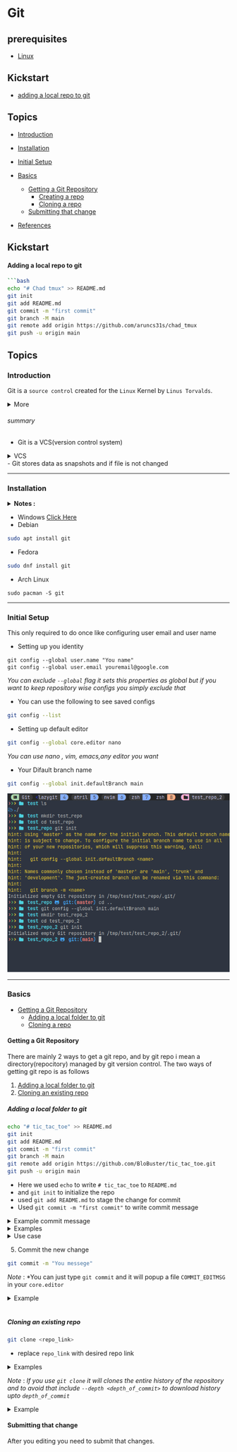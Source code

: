 # Git

## prerequisites
- [Linux](./Linux.md)

## Kickstart
- [adding a local repo to git]()
## Topics

- [Introduction](#introduction)
- [Installation](#installation)
- [Initial Setup](#initial%20setup)
- [Basics](#basics)
    - [Getting a Git Repository]()
        - [Creating a repo]()
        - [Cloning a repo]()
    - [Submitting that change]()

- [References]()

## Kickstart 

#### Adding a local repo to git

```bash
```bash
echo "# Chad tmux" >> README.md
git init
git add README.md
git commit -m "first commit"
git branch -M main
git remote add origin https://github.com/aruncs31s/chad_tmux
git push -u origin main
```


## Topics

### **Introduction**


  Git is a `source control` created for the `Linux` Kernel by `Linus Torvalds`.
<details>
<summary>More</summary>
    Git works the familiar primitives of source control management systems such as `commits`, `diffs`,`trunks`, `tags`, branches, and so on. However, Git has the intrinsic property of being a distributed system - a system in which there is no official client/server relationship. Each repository contains the entire history of revisions. This means that there's no need to have network access or synchronization to a central repository. In essence, a git repository is nonlinear with regard to revisions. two different users may change source code in unique, independent ways without interfering with each other. one benefit of this model is that developers are freer to independently work with, experiment with, and tweak code.
	Git supports independent development and revision management, it also supports the means to share and incorporate revisions made in unsynchronized repositories.
</details>

###### summary
- Git is a VCS(version control system)
<details><summary>VCS</summary>
</details>
- Git stores data as snapshots and if file is not changed



---

### **Installation**

<details><summary> <b>Notes :</b> </summary>

Install [`gh`](https://cli.github.com/) which is a cli version of github and it is easier this was to to login to your github account through `git`

</details>


- Windows [Click Here](https://git-scm.com/download/win)
- Debian
```bash
sudo apt install git
```

- Fedora
```bash
sudo dnf install git
```

- Arch Linux 
```
sudo pacman -S git
```
---

### **Initial Setup**
This only required to do once like configuring user email and user name 
- Setting up you identity

```
git config --global user.name "You name"
git config --global user.email youremail@google.com
```
*You can exclude `--global` flag it sets this properties as global but if you want to keep repository wise configs you simply exclude that*



- You can use the following to see saved configs
```bash
git config --list 
```

- Setting up default editor
```bash
git config --global core.editor nano 
```
*You can use nano , vim, emacs,any editor you want*

- Your Difault branch name

```bash
git config --global init.defaultBranch main
```
![Default branch|200](/images/Git/default_branch.png)

---


### **Basics**
- [Getting a Git Repository](#getting-a-git-repository)
    - [Adding a local folder to git]()
    - [Cloning a repo]()


#### **Getting a Git Repository**
There are mainly 2 ways to get a git repo, and by git repo i mean a directory(repocitory) managed by git version control. The two ways of getting git repo is as follows
1. [Adding a local folder to git](#adding-a-local-folder-to-git)
2. [Cloning an existing repo](#cloning-an-existing-repo)


##### Adding a local folder to git

```bash
echo "# tic_tac_toe" >> README.md
git init
git add README.md
git commit -m "first commit"
git branch -M main
git remote add origin https://github.com/BloBuster/tic_tac_toe.git
git push -u origin main
```
- Here we used `echo` to write `# tic_tac_toe` to `README.md` 
- and `git init` to initialize the repo
- used `git add README.md` to stage the change for commit
- Used `git commit -m "first commit"` to write commit message
<details><summary>Example commit message</summary>

![Initial Commit](/images/Git/inital_commit.png)

*You can see that right after `LICENSE` there is a description kinda thing saying `"Initial commit"`*

</details>


<details><summary>Examples</summary>

![git add](/video/Git/git_add_local.gif)

</details>

<details><summary>Use case</summary>

Imagine you're never used git and you have this amazing project that you want to share with others like a game written in `python` and you can simply add this to git and upload it to github

###### Steps to add that repo(project folder) to github 
*For this example we'll use `car_racing` as directory name and `racing.py` as the file containing that game*
1. `cd` to that directory

![cd car_racing](/images/Git/car_racing_1.png)


2. Use `git init` to initialize that directory with git


```bash
git init
```

![Git init](/images/Git/git_init.png)

<details><summary>Explanation</summary>

You can see that fist when i type ls -al there is only `.` and `racing.py` but after when i type `git init` and then do `ls -al` we can see that suddenly a new folder called `.git` comes up. The `.git` folder contains all the metadata and files need to manage the directory/rep/project etc..


</details>


*Note* : *You can uninitialize a repo by simply removing the `.git` folder and reinitialize by `git init`

3. Add a `README.md` 
This step is optional and `README.md` is mainly used to give the documentation about your project and if you don't care about documentation then you can simply skip this step and move on
```bash
echo "Some text >> README.md"
git add README.md
```
*Note* : *I Have simply used echo to insert text into that `README.md` file you can use your favourate text editor*

4. Add your game racing.py
|
```bash
git add racing.py
```

</details>


5. Commit the new change
```bash
git commit -m "You messege" 
```
*Note* : *You can just type `git commit` and it will popup a file `COMMIT_EDITMSG` in your `core.editor`
<details><summary>Example</summary>

![git add](/images/Git/git_add.png)

*You can see that i've used `git add` to add the edited file `Git.md`*
![git commit](/images/Git/git%20commit.png)
*and I've used `git commit` to set the commit message* 
</details>

<br>

##### Cloning an existing repo


```bash
git clone <repo_link>

```


- replace `repo_link` with desired repo link
<details><summary>Examples</summary>


![git_link](../../images/Git/git_link.png)

```bash
git clone https://github.com/neovim/neovim

```
</details>

*Note* : *If you use `git clone` it will clones  the entire history of the repository and to avoid that include `--depth <depth_of_commit>` to download history upto `depth_of_commit`* 
<details><summary>Example</summary>

```bash
git clone https://github.com/neovim neovim --depth 1    
```
*This will only take less amount of space and time to clone*
</details>


#### Submitting that change
After you editing you need to submit that changes.






